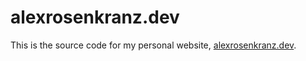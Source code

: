 # alexrosenkranz.dev

This is the source code for my personal website, [alexrosenkranz.dev](https://alexrosenkranz.dev).
